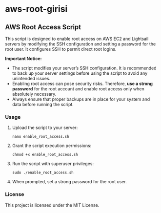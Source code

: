 # aws-root-girisi

## AWS Root Access Script

This script is designed to enable root access on AWS EC2 and Lightsail servers by modifying the SSH configuration and setting a password for the root user. It configures SSH to permit direct root logins.

**Important Notice:**  
- The script modifies your server’s SSH configuration. It is recommended to back up your server settings before using the script to avoid any unintended issues.  
- Enabling root access can pose security risks. Therefore, **use a strong password** for the root account and enable root access only when absolutely necessary.  
- Always ensure that proper backups are in place for your system and data before running the script.

### Usage

1. Upload the script to your server:
   ```
   nano enable_root_access.sh
   ```
2. Grant the script execution permissions:
   ```
   chmod +x enable_root_access.sh
   ```
3. Run the script with superuser privileges:
   ```
   sudo ./enable_root_access.sh
   ```
4. When prompted, set a strong password for the root user.

### License

This project is licensed under the MIT License.
